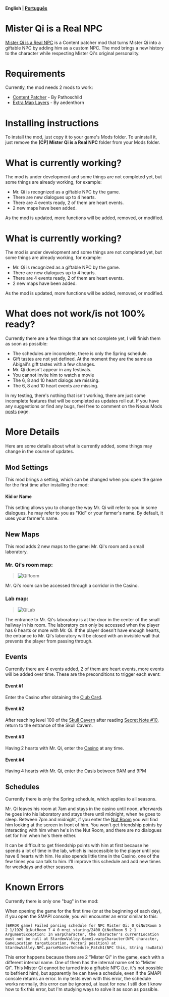 #### English | [Português](./README-PT.md)

# Mister Qi is a Real NPC
[Mister Qi is a Real NPC](https://www.nexusmods.com/stardewvalley/mods/16724) is a Content patcher mod that turns Mister Qi into a giftable NPC by adding him as a custom NPC. The mod brings a new history to the character while respecting Mister Qi's original personality.

# Requirements
Currently, the mod needs 2 mods to work:
- [Content Patcher](https://www.nexusmods.com/stardewvalley/mods/1915) - By Pathoschild
- [Extra Map Layers](https://www.nexusmods.com/stardewvalley/mods/9633) - By aedenthorn

# Installing instructions
To install the mod, just copy it to your game's Mods folder. To uninstall it, just remove the **[CP] Mister Qi is a Real NPC** folder from your Mods folder.

# What is currently working?
The mod is under development and some things are not completed yet, but some things are already working, for example:
- Mr. Qi is recognized as a giftable NPC by the game.
- There are new dialogues up to 4 hearts.
- There are 4 events ready, 2 of them are heart events.
- 2 new maps have been added.

As the mod is updated, more functions will be added, removed, or modified.

# What is currently working?
The mod is under development and some things are not completed yet, but some things are already working, for example:
- Mr. Qi is recognized as a giftable NPC by the game.
- There are new dialogues up to 4 hearts.
- There are 4 events ready, 2 of them are heart events.
- 2 new maps have been added.

As the mod is updated, more functions will be added, removed, or modified.

# What does not work/is not 100% ready?
Currently there are a few things that are not complete yet, I will finish them as soon as possible:
- The schedules are incomplete, there is only the Spring schedule.
- Gift tastes are not yet defined. At the moment they are the same as Abigail's gift tastes with a few changes.
- Mr. Qi doesn't appear in any festivals.
- You cannot invite him to watch a movie
- The 6, 8 and 10 heart dialogs are missing.
- The 6, 8 and 10 heart events are missing.

In my testing, there's nothing that isn't working, there are just some incomplete features that will be completed as updates roll out. If you have any suggestions or find any bugs, feel free to comment on the Nexus Mods [posts](https://www.nexusmods.com/stardewvalley/mods/16724?tab=posts) page.

# More Details
Here are some details about what is currently added, some things may change in the course of updates.

## Mod Settings
This mod brings a setting, which can be changed when you open the game for the first time after installing the mod:

#### Kid or Name
This setting allows you to change the way Mr. Qi will refer to you in some dialogues, he may refer to you as "Kid" or your farmer's name. By default, it uses your farmer's name.

## New Maps
This mod adds 2 new maps to the game: Mr. Qi's room and a small laboratory.

### Mr. Qi's room map:
> ![QiRoom](https://github.com/Sionkob/MrQiRealNPC/assets/135146475/50b72d08-9915-4ff7-8b88-aad040267e2e)

Mr. Qi's room can be accessed through a corridor in the Casino.

### Lab map:
> ![QiLab](https://github.com/Sionkob/MrQiRealNPC/assets/135146475/893a2c2e-0f97-4b30-981c-9545d42ee1da)

The entrance to Mr. Qi's laboratory is at the door in the center of the small hallway in his room. The laboratory can only be accessed when the player has 6 hearts or more with Mr. Qi. If the player doesn't have enough hearts, the entrance to Mr. Qi's laboratory will be closed with an invisible wall that prevents the player from passing through.

## Events
Currently there are 4 events added, 2 of them are heart events, more events will be added over time. These are the preconditions to trigger each event:

#### Event #1
Enter the Casino after obtaining the [Club Card](https://stardewvalleywiki.com/Club_Card).

#### Event #2
After reaching level 100 of the [Skull Cavern](https://stardewvalleywiki.com/Skull_Cavern) after reading [Secret Note #10](https://stardewvalleywiki.com/Secret_Notes#Secret_Note_.2310), return to the entrance of the Skull Cavern.

#### Event #3
Having 2 hearts with Mr. Qi, enter the [Casino](https://stardewvalleywiki.com/Casino) at any time.

#### Event #4
Having 4 hearts with Mr. Qi, enter the [Oasis](https://stardewvalleywiki.com/Oasis) between 9AM and 9PM

## Schedules
Currently there is only the Spring schedule, which applies to all seasons.

Mr. Qi leaves his room at 7am and stays in the casino until noon, afterwards he goes into his laboratory and stays there until midnight, when he goes to sleep. Between 7pm and midnight, if you enter the [Nut Room](https://stardewvalleywiki.com/Qi%27s_Walnut_Room) you will find him looking at the screen in front of him. You won't get friendship points by interacting with him when he's in the Nut Room, and there are no dialogues set for him when he's there either.

It can be difficult to get friendship points with him at first because he spends a lot of time in the lab, which is inaccessible to the player until you have 6 hearts with him. He also spends little time in the Casino, one of the few times you can talk to him. I'll improve this schedule and add new times for weekdays and other seasons.

# Known Errors
Currently there is only one "bug" in the mod:

When opening the game for the first time (or at the beginning of each day), if you open the SMAPI console, you will encounter an error similar to this:

`[ERROR game] Failed parsing schedule for NPC Mister Qi:
0 QiNutRoom 5 2 1/1920 QiNutRoom 7 4 0 mrqi_staring/2400 QiNutRoom 5 2 1
ArgumentException: In warpCharacter, the character's currentLocation must not be null
   at StardewValley.Game1.warpCharacter(NPC character, GameLocation targetLocation, Vector2 position)
   at StardewValley.NPC.parseMasterSchedule_Patch1(NPC this, String rawData)`

This error happens because there are 2 "Mister Qi" in the game, each with a different internal name. One of them has the internal name set to "Mister Qi". This Mister Qi cannot be turned into a giftable NPC (i.e. it's not possible to befriend him), but apparently he can have a schedule, even if the SMAPI console returns an error. In my tests even with this error, the schedule works normally, this error can be ignored, at least for now. I still don't know how to fix this error, but I'm studying ways to solve it as soon as possible.
